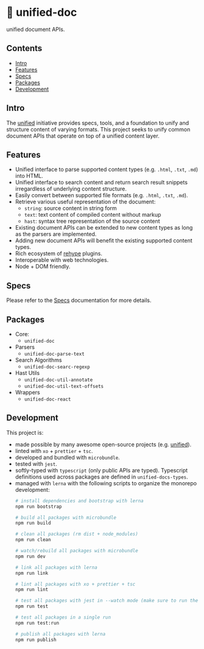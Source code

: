 # 📄 unified-doc
unified document APIs.

## Contents
- [Intro](#intro)
- [Features](#features)
- [Specs](#specs)
- [Packages](#packages)
- [Development](#development)

## Intro
The [unified][unified] initiative provides specs, tools, and a foundation to unify and structure content of varying formats.  This project seeks to unify common document APIs that operate on top of a unified content layer.

## Features
- Unified interface to parse supported content types (e.g. `.html`, `.txt`, `.md`) into HTML.
- Unified interface to search content and return search result snippets irregardless of underlying content structure.
- Easily convert between supported file formats (e.g. `.html`, `.txt`, `.md`).
- Retrieve various useful representation of the document:
  - `string`: source content in string form
  - `text`: text content of compiled content without markup
  - `hast`: syntax tree representation of the source content
- Existing document APIs can be extended to new content types as long as the parsers are implemented.
- Adding new document APIs will benefit the existing supported content types.
- Rich ecosystem of [rehype][rehype] plugins.
- Interoperable with web technologies.
- Node + DOM friendly.

## Specs
Please refer to the [Specs](./specs.md) documentation for more details.

## Packages
- Core:
  - `unified-doc`
- Parsers
  - `unified-doc-parse-text`
- Search Algorithms
  - `unified-doc-searc-regexp`
- Hast Utils
  - `unified-doc-util-annotate`
  - `unified-doc-util-text-offsets`
- Wrappers
  - `unified-doc-react`

## Development
This project is:
- made possible by many awesome open-source projects (e.g. [unified][unified]).
- linted with `xo` + `prettier` + `tsc`.
- developed and bundled with `microbundle`.
- tested with `jest`.
- softly-typed with `typescript` (only public APIs are typed).  Typescript definitions used across packages are defined in `unified-docs-types`.
- managed with `lerna` with the following scripts to organize the monorepo development:
  ```sh
  # install dependencies and bootstrap with lerna
  npm run bootstrap

  # build all packages with microbundle
  npm run build

  # clean all packages (rm dist + node_modules)
  npm run clean

  # watch/rebuild all packages with microbundle
  npm run dev

  # link all packages with lerna
  npm run link

  # lint all packages with xo + prettier + tsc
  npm run lint

  # test all packages with jest in --watch mode (make sure to run the 'dev' script)
  npm run test

  # test all packages in a single run
  npm run test:run

  # publish all packages with lerna
  npm run publish
  ```

<!-- Links -->
[rehype]: https://github.com/rehypejs/rehype
[unified]: https://github.com/unifiedjs
